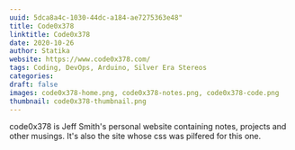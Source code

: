 ```yaml
--- 
uuid: 5dca8a4c-1030-44dc-a184-ae7275363e48"
title: Code0x378
linktitle: Code0x378  
date: 2020-10-26 
author: Statika 
website: https://www.code0x378.com/ 
tags: Coding, DevOps, Arduino, Silver Era Stereos
categories:   
draft: false 
images: code0x378-home.png, code0x378-notes.png, code0x378-code.png  
thumbnail: code0x378-thumbnail.png 
--- 
```


code0x378 is Jeff Smith's personal website containing notes, projects and other musings.  It's also the site whose css was pilfered for this one.